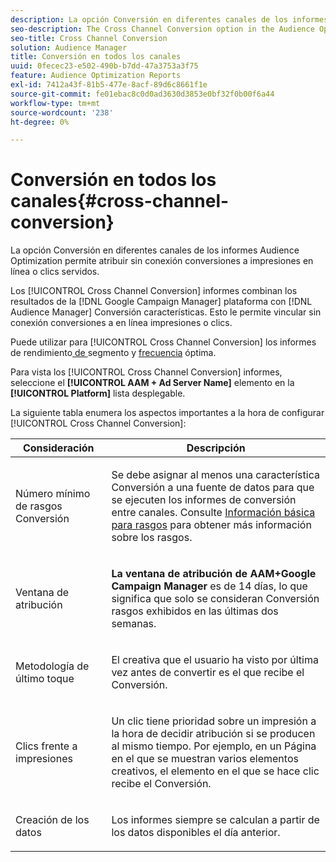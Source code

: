 ```yaml
---
description: La opción Conversión en diferentes canales de los informes Audience Optimization permite atribuir sin conexión conversiones a impresiones en línea o clics servidos.
seo-description: The Cross Channel Conversion option in the Audience Optimization reports allows you to attribute offline conversions to served online impressions or clicks.
seo-title: Cross Channel Conversion
solution: Audience Manager
title: Conversión en todos los canales
uuid: 0fecec23-e502-490b-b7dd-47a3753a3f75
feature: Audience Optimization Reports
exl-id: 7412a43f-81b5-477e-8acf-89d6c8661f1e
source-git-commit: fe01ebac8c0d0ad3630d3853e0bf32f0b00f6a44
workflow-type: tm+mt
source-wordcount: '238'
ht-degree: 0%

---
```


# Conversión en todos los canales{#cross-channel-conversion}

La opción Conversión en diferentes canales de los informes Audience Optimization permite atribuir sin conexión conversiones a impresiones en línea o clics servidos.

Los [!UICONTROL Cross Channel Conversion] informes combinan los resultados de la [!DNL Google Campaign Manager] plataforma con [!DNL Audience Manager] Conversión características. Esto le permite vincular sin conexión conversiones a en línea impresiones o clics.

Puede utilizar para [!UICONTROL Cross Channel Conversion] los informes de rendimiento[ de ](../../../reporting/audience-optimization-reports/aor-advertisers/segment-performance.md)segmento y [frecuencia](../../../reporting/audience-optimization-reports/aor-advertisers/optimal-frequency.md) óptima.

Para vista los [!UICONTROL Cross Channel Conversion] informes, seleccione el **[!UICONTROL AAM + Ad Server Name]** elemento en la **[!UICONTROL Platform]** lista desplegable.

La siguiente tabla enumera los aspectos importantes a la hora de configurar [!UICONTROL Cross Channel Conversion]:

<table id="table_62590B4AB7624B619EC9AA8FF89722C9"> 
 <thead> 
  <tr> 
   <th class="entry"> Consideración </th> 
   <th class="entry"> Descripción </th> 
  </tr> 
 </thead>
 <tbody> 
  <tr> 
   <td colname="col01"> <p>Número mínimo de rasgos Conversión </p> </td> 
   <td colname="col1"> <p>Se debe asignar al menos una característica Conversión a una fuente de datos para que se ejecuten los informes de <span class="wintitle"> conversión</span> entre canales. Consulte <a href="../../../features/traits/create-onboarded-rule-based-traits.md"> Información básica para rasgos</a> para obtener más información sobre los rasgos. </p> </td> 
  </tr>
  <tr> 
   <td> <p>Ventana de atribución </p> </td> 
   <td> <p> <b><span class="uicontrol"> La ventana de atribución de AAM+Google Campaign Manager</span></b> es de 14 días, lo que significa que solo se consideran Conversión rasgos exhibidos en las últimas dos semanas. </p> </td> 
  </tr> 
  <tr> 
   <td> <p>Metodología de último toque </p> </td> 
   <td> <p>El creativa que el usuario ha visto por última vez antes de convertir es el que recibe el Conversión. </p> </td> 
  </tr> 
  <tr> 
   <td> <p>Clics frente a impresiones </p> </td> 
   <td> <p>Un clic tiene prioridad sobre un impresión a la hora de decidir atribución si se producen al mismo tiempo. Por ejemplo, en un Página en el que se muestran varios elementos creativos, el elemento en el que se hace clic recibe el Conversión. </p> </td> 
  </tr> 
  <tr> 
   <td> <p>Creación de los datos </p> </td> 
   <td> <p>Los informes siempre se calculan a partir de los datos disponibles el día anterior. </p> </td> 
  </tr> 
 </tbody> 
</table>
